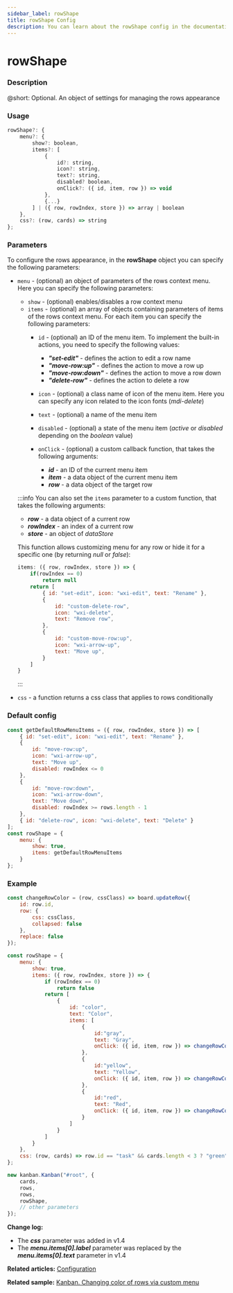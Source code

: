 ```yaml
---
sidebar_label: rowShape
title: rowShape Config
description: You can learn about the rowShape config in the documentation of the DHTMLX JavaScript Kanban library. Browse developer guides and API reference, try out code examples and live demos, and download a free 30-day evaluation version of DHTMLX Kanban.
---
```


# rowShape

### Description

@short: Optional. An object of settings for managing the rows appearance

### Usage

~~~jsx {}
rowShape?: {
	menu?: {
		show?: boolean, 
		items?: [
			{
				id?: string,
				icon?: string,
				text?: string,
				disabled? boolean,
				onClick?: ({ id, item, row }) => void
			}, 
			{...}
		] | ({ row, rowIndex, store }) => array | boolean
	},
	css?: (row, cards) => string
};
~~~

### Parameters

To configure the rows appearance, in the **rowShape** object you can specify the following parameters:

- `menu` - (optional) an object of parameters of the rows context menu. Here you can specify the following parameters:
	- `show` - (optional) enables/disables a row context menu
	- `items` - (optional) an array of objects containing parameters of items of the rows context menu. For each item you can specify the following parameters:
		- `id` - (optional) an ID of the menu item. To implement the built-in actions, you need to specify the following values:
			- ***"set-edit"*** - defines the action to edit a row name
			- ***"move-row:up"*** - defines the action to move a row up
			- ***"move-row:down"*** - defines the action to move a row down
			- ***"delete-row"*** - defines the action to delete a row

		- `icon` - (optional) a class name of icon of the menu item. Here you can specify any icon related to the icon fonts (*mdi-delete*)
		- `text` - (optional) a name of the menu item
		- `disabled` - (optional) a state of the menu item (*active* or *disabled* depending on the *boolean* value)
		- `onClick` - (optional) a custom callback function, that takes the following arguments:
			- ***id*** - an ID of the current menu item
			- ***item*** - a data object of the current menu item
			- ***row*** - a data object of the target row

	:::info
	You can also set the `items` parameter to a custom function, that takes the following arguments:
	- ***row*** - a data object of a current row
	- ***rowIndex*** - an index of a current row
	- ***store*** - an object of *dataStore*

	This function allows customizing menu for any row or hide it for a specific one (by returning *null* or *false*):

	~~~jsx {}
	items: ({ row, rowIndex, store }) => {
		if(rowIndex == 0)
			return null
		return [
			{ id: "set-edit", icon: "wxi-edit", text: "Rename" },
			{
				id: "custom-delete-row",
				icon: "wxi-delete",
				text: "Remove row",
			},
			{
				id: "custom-move-row:up",
				icon: "wxi-arrow-up",
				text: "Move up",
			}
		]
	}
	~~~
	:::

- `css` - a function returns a css class that applies to rows conditionally

### Default config

~~~jsx {}
const getDefaultRowMenuItems = ({ row, rowIndex, store }) => [
	{ id: "set-edit", icon: "wxi-edit", text: "Rename" },
    {
        id: "move-row:up",
        icon: "wxi-arrow-up",
        text: "Move up",
        disabled: rowIndex <= 0
    },
    {
        id: "move-row:down",
        icon: "wxi-arrow-down",
        text: "Move down",
        disabled: rowIndex >= rows.length - 1
    },
    { id: "delete-row", icon: "wxi-delete", text: "Delete" }
];
const rowShape = {
	menu: {
		show: true,
		items: getDefaultRowMenuItems
	}
};
~~~

### Example

~~~jsx {10-42,48}
const changeRowColor = (row, cssClass) => board.updateRow({ 
    id: row.id,
    row: {
        css: cssClass,
        collapsed: false
    },
    replace: false
});

const rowShape = {
	menu: {
		show: true,
		items: ({ row, rowIndex, store }) => {
			if (rowIndex == 0) 
				return false
			return [
				{
                    id: "color",
                    text: "Color",
                    items: [
                        { 
                            id:"gray", 
                            text: "Gray",
                            onClick: ({ id, item, row }) => changeRowColor(row, "gray")
                        },
                        { 
                            id:"yellow", 
                            text: "Yellow",
                            onClick: ({ id, item, row }) => changeRowColor(row, "yellow")
                        },
                        { 
                            id:"red", 
                            text: "Red",
                            onClick: ({ id, item, row }) => changeRowColor(row, "red")
                        }
                    ]
                }
			]
		}
	},
	css: (row, cards) => row.id == "task" && cards.length < 3 ? "green" : "red"
};

new kanban.Kanban("#root", {
	cards,
	rows,
	rows,
	rowShape, 
	// other parameters
});
~~~

**Change log:**
- The ***css*** parameter was added in v1.4
- The ***menu.items[0].label*** parameter was replaced by the ***menu.items[0].text*** parameter in v1.4

**Related articles:** [Configuration](../../../guides/configuration)

**Related sample:** [Kanban. Changing color of rows via custom menu](https://snippet.dhtmlx.com/tev4ej9c?tag=kanban)
